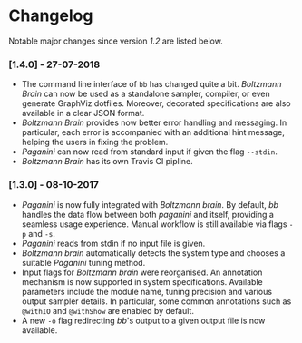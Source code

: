 # Changelog
Notable major changes since version *1.2* are listed below.

### [1.4.0] - 27-07-2018
- The command line interface of ```bb``` has changed quite a bit. *Boltzmann Brain* can
  now be used as a standalone sampler, compiler, or even generate GraphViz dotfiles. Moreover,
  decorated specifications are also available in a clear JSON format.
- *Boltzmann Brain* provides now better error handling and messaging. In particular,
  each error is accompanied with an additional hint message, helping the users in fixing
  the problem.
- *Paganini* can now read from standard input if given the flag ```--stdin```.
- *Boltzmann Brain* has its own Travis CI pipline.

### [1.3.0] - 08-10-2017
- *Paganini* is now fully integrated with *Boltzmann brain*. By default, *bb*
  handles the data flow between both *paganini* and itself, providing a seamless
  usage experience. Manual workflow is still available via flags `-p` and `-s`.
- *Paganini* reads from stdin if no input file is given.
- *Boltzmann brain* automatically detects the system type and chooses a suitable
  *Paganini* tuning method.
- Input flags for *Boltzmann brain* were reorganised. An annotation mechanism
  is now supported in system specifications. Available parameters include the module
  name, tuning precision and various output sampler details. In particular, some
  common annotations such as `@withIO` and `@withShow` are enabled by default.
- A new `-o` flag redirecting *bb*'s output to a given output file is now available.

